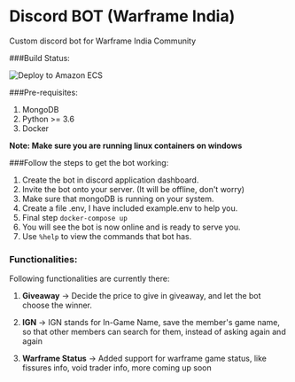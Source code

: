 # Discord BOT (Warframe India) 
Custom discord bot for Warframe India Community

###Build Status:

![Deploy to Amazon ECS](https://github.com/kybrdbnd/discord_bot_warframe/workflows/Deploy%20to%20Amazon%20ECS/badge.svg)

###Pre-requisites:

1. MongoDB
2. Python >= 3.6
3. Docker

**Note: Make sure you are running linux containers on windows**

###Follow the steps to get the bot working:

1. Create the bot in discord application dashboard.
2. Invite the bot onto your server. (It will be offline, don't worry)
3. Make sure that mongoDB is running on your system.
4. Create a file .env, I have included example.env to help you.
5. Final step
```docker-compose up```
4. You will see the bot is now online and is ready to serve you.
5. Use ```%help``` to view the commands that bot has. 

### Functionalities:

Following functionalities are currently there:
1. **Giveaway** -> Decide the price to give in giveaway, and let the bot choose the winner.

2. **IGN** -> IGN stands for In-Game Name, save the member's game name, so that other members
can search for them, instead of asking again and again

3. **Warframe Status** -> Added support for warframe game status, like fissures info,
void trader info, more coming up soon